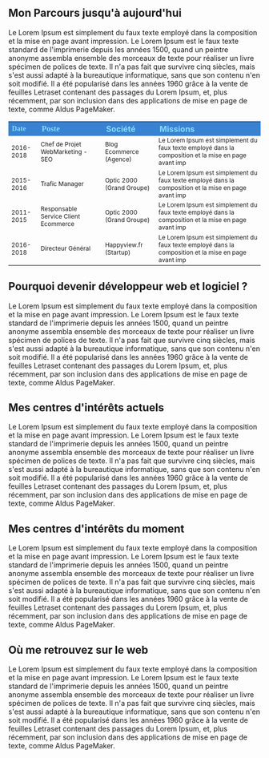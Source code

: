 <h2>Mon Parcours jusqu'à aujourd'hui</h2>
<p>Le Lorem Ipsum est simplement du faux texte employé dans la composition et la mise en page avant impression. Le Lorem Ipsum est le faux texte standard de l'imprimerie depuis les années 1500, quand un peintre anonyme assembla ensemble des morceaux de texte pour réaliser un livre spécimen de polices de texte. Il n'a pas fait que survivre cinq siècles, mais s'est aussi adapté à la bureautique informatique, sans que son contenu n'en soit modifié. Il a été popularisé dans les années 1960 grâce à la vente de feuilles Letraset contenant des passages du Lorem Ipsum, et, plus récemment, par son inclusion dans des applications de mise en page de texte, comme Aldus PageMaker.</p>

<table width="100%">
 <tr>
	<th style="background-color: #3782d3;color:#88dcff; text-align: left; font-size:14px; font-family: Architects Daughter; width=10%;">Date</th>
	<th style="background-color: #3782d3;color:#88dcff; text-align: left; font-family: Architects Daughter; font-weight: bold; width=25%;">Poste</th>
	<th style="background-color: #3782d3;color:#88dcff; text-align: left; font-weight: bold; width=15%;">Société</th>
	<th style="background-color: #3782d3;color:#88dcff; text-align: left; font-weight: bold; width=50%;">Missions</th>
 </tr>
 <tr>
	<td style="text-align: left; font-size:12px; width=10%;">2016-2018</td>
	<td style="text-align: left; font-size:12px; width=25%;">Chef de Projet WebMarketing - SEO</td>
	<td style="text-align: left; font-size:12px; width=15%;">Blog Ecommerce (Agence)</td>
	<td style="text-align: left; font-size:12px; width=50%;">Le Lorem Ipsum est simplement du faux texte employé dans la composition et la mise en page avant imp</td>
 </tr>
 <tr>
	<td style="text-align: left; font-size:12px; width=10%;">2015-2016</td>
	<td style="text-align: left; font-size:12px; width=25%;">Trafic Manager</td>
	<td style="text-align: left; font-size:12px; width=15%;">Optic 2000 (Grand Groupe)</td>
	<td style="text-align: left; font-size:12px; width=50%;">Le Lorem Ipsum est simplement du faux texte employé dans la composition et la mise en page avant imp</td>
 </tr>
 <tr>
	<td style="text-align: left; font-size:12px; width=10%;">2011-2015</td>
	<td style="text-align: left; font-size:12px; width=25%;">Responsable Service Client Ecommerce</td>
	<td style="text-align: left; font-size:12px; width=15%;">Optic 2000 (Grand Groupe)</td>
	<td style="text-align: left; font-size:12px; width=50%;">Le Lorem Ipsum est simplement du faux texte employé dans la composition et la mise en page avant imp</td>
 </tr>
 <tr>
	<td style="text-align: left; font-size:12px; width=10%;">2016-2018</td>
	<td style="text-align: left; font-size:12px; width=25%;">Directeur Général</td>
	<td style="text-align: left; font-size:12px; width=15%;">Happyview.fr (Startup)</td>
	<td style="text-align: left; font-size:12px; width=50%;">Le Lorem Ipsum est simplement du faux texte employé dans la composition et la mise en page avant imp</td>
 </tr>
</table>

<h2>Pourquoi devenir développeur web et logiciel ?</h2>
<p>Le Lorem Ipsum est simplement du faux texte employé dans la composition et la mise en page avant impression. Le Lorem Ipsum est le faux texte standard de l'imprimerie depuis les années 1500, quand un peintre anonyme assembla ensemble des morceaux de texte pour réaliser un livre spécimen de polices de texte. Il n'a pas fait que survivre cinq siècles, mais s'est aussi adapté à la bureautique informatique, sans que son contenu n'en soit modifié. Il a été popularisé dans les années 1960 grâce à la vente de feuilles Letraset contenant des passages du Lorem Ipsum, et, plus récemment, par son inclusion dans des applications de mise en page de texte, comme Aldus PageMaker.</p>

<h2>Mes centres d'intérêts actuels</h2>
<p>Le Lorem Ipsum est simplement du faux texte employé dans la composition et la mise en page avant impression. Le Lorem Ipsum est le faux texte standard de l'imprimerie depuis les années 1500, quand un peintre anonyme assembla ensemble des morceaux de texte pour réaliser un livre spécimen de polices de texte. Il n'a pas fait que survivre cinq siècles, mais s'est aussi adapté à la bureautique informatique, sans que son contenu n'en soit modifié. Il a été popularisé dans les années 1960 grâce à la vente de feuilles Letraset contenant des passages du Lorem Ipsum, et, plus récemment, par son inclusion dans des applications de mise en page de texte, comme Aldus PageMaker.</p>

<h2>Mes centres d'intérêts du moment</h2>
<p>Le Lorem Ipsum est simplement du faux texte employé dans la composition et la mise en page avant impression. Le Lorem Ipsum est le faux texte standard de l'imprimerie depuis les années 1500, quand un peintre anonyme assembla ensemble des morceaux de texte pour réaliser un livre spécimen de polices de texte. Il n'a pas fait que survivre cinq siècles, mais s'est aussi adapté à la bureautique informatique, sans que son contenu n'en soit modifié. Il a été popularisé dans les années 1960 grâce à la vente de feuilles Letraset contenant des passages du Lorem Ipsum, et, plus récemment, par son inclusion dans des applications de mise en page de texte, comme Aldus PageMaker.</p>

<h2>Où me retrouvez sur le web</h2>
<p>Le Lorem Ipsum est simplement du faux texte employé dans la composition et la mise en page avant impression. Le Lorem Ipsum est le faux texte standard de l'imprimerie depuis les années 1500, quand un peintre anonyme assembla ensemble des morceaux de texte pour réaliser un livre spécimen de polices de texte. Il n'a pas fait que survivre cinq siècles, mais s'est aussi adapté à la bureautique informatique, sans que son contenu n'en soit modifié. Il a été popularisé dans les années 1960 grâce à la vente de feuilles Letraset contenant des passages du Lorem Ipsum, et, plus récemment, par son inclusion dans des applications de mise en page de texte, comme Aldus PageMaker.</p>
